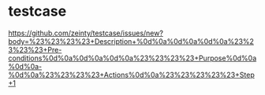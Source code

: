 # testcase
https://github.com/zeinty/testcase/issues/new?body=%23%23%23%23+Description+%0d%0a%0d%0a%0d%0a%23%23%23%23+Pre-conditions%0d%0a%0d%0a%0d%0a%23%23%23%23+Purpose%0d%0a%0d%0a-%0d%0a%23%23%23%23+Actions%0d%0a%23%23%23%23%23+Step+1
